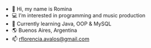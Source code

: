 - 👋 Hi, my name is Romina
- 💻 I’m interested in programming and music production
- 🌱 Currently learning Java, OOP & MySQL
- 🌎 Buenos Aires, Argentina
- 📫 rflorencia.avalos@gmail.com

<!---
r0minaflorencia/r0minaflorencia is a ✨ special ✨ repository because its `README.md` (this file) appears on your GitHub profile.
You can click the Preview link to take a look at your changes.
--->
